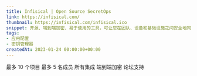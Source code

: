 ```yaml
---
title: Infisical | Open Source SecretOps
link: https://infisical.com/
thumbnail: https://infisical.com/infisical.ico
snippet: 开源、端到端加密、易于使用的工具，可让您在团队、设备和基础设施之间安全地同步密钥和配置。
tags:
- 应用配置
- 密钥管理器
createdAt: 2023-01-24 00:00:00+00:00
---
```

最多 10 个项目
最多 5 名成员
所有集成
端到端加密
论坛支持
